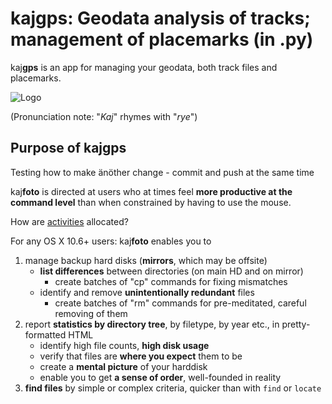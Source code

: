 # kaj**gps**: Geodata analysis of tracks; management of placemarks (in .py)

kaj**gps** is an app for managing your geodata, both track files and placemarks.

![Logo](https://lh3.googleusercontent.com/-KouDlj6ewlQ/VTUaFSBIlHI/AAAAAAAAUu0/WDKwZf2NXO8/s288/kajgps-green.png)

(Pronunciation note: "*Kaj*" rhymes with "*rye*")

## Purpose of kaj**gps** ##

Testing how to make änöther change - commit and push at the same time

kaj**foto** is directed at users who at times feel **more productive at the command level** than when constrained by having to use the mouse.

How are [activities](md/activities.md) allocated?

For any OS X 10.6+ users: kaj**foto** enables you to

1. manage backup hard disks (**mirrors**, which may be offsite)
    * **list differences** between directories (on main HD and on mirror)
        * create batches of "cp" commands for fixing mismatches
    * identify and remove **unintentionally redundant** files
        * create batches of "rm" commands for pre-meditated, careful removing of them
2. report **statistics by directory tree**, by filetype, by year etc., in pretty-formatted HTML
    * identify high file counts, **high disk usage**
    * verify that files are **where you expect** them to be
    * create a **mental picture** of your harddisk
    * enable you to get **a sense of order**, well-founded in reality
3. **find files** by simple or complex criteria, quicker than with `find` or `locate`
